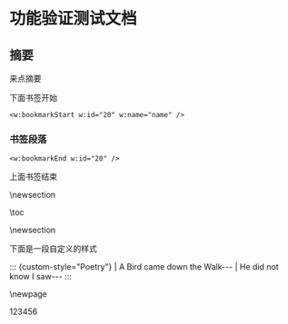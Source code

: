 # 功能验证测试文档


## 摘要

来点摘要

下面书签开始

```{=openxml}
<w:bookmarkStart w:id="20" w:name="name" />
```

### 书签段落

```{=openxml}
<w:bookmarkEnd w:id="20" />
```
上面书签结束

\newsection

\toc

\newsection

下面是一段自定义的样式

::: {custom-style="Poetry"}
| A Bird came down the Walk---
| He did not know I saw---
:::

\newpage

123456
